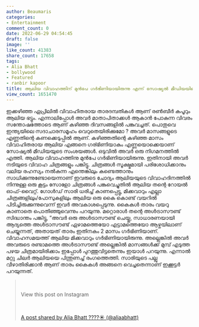 ```yaml
---
author: Beaumaris
categories:
- Entertainment
comment_count: 0
date: 2022-06-29 04:54:45
draft: false
image: ''
like_count: 41383
share_count: 17658
tags:
- Alia Bhatt
- bollywood
- Featured
- ranbir kapoor
title: ആലിയ വിവാഹത്തിന് മുൻപേ ഗർഭിണിയായിരുന്നു എന്ന് സോഷ്യൽ മീഡിയയിലെ സദാചാര ഡോകട്ർമാർ
view_count: 1651470
---
```


ഇക്കഴിഞ്ഞ ഏപ്രിലിൽ വിവാഹിതരായ താരദമ്പതികൾ ആണ് രൺബീർ കപൂറും ആലിയ ഭട്ടും. എന്നാലിപ്പോൾ അവർ മാതാപിതാക്കൾ ആകാൻ പോകുന്ന വിവരം സന്തോഷത്തോടെ ആണ് കഴിഞ്ഞ ദിവസങ്ങളിൽ പങ്കുവച്ചത്. പൊതുവെ ഇന്ത്യയിലെ സദാചാരസമൂഹം വെറുതെയിരിക്കുമോ ? അവർ മാസങ്ങളുടെ എണ്ണതിന്റെ കണക്കെടുപ്പിൽ ആണ്. കഴിഞ്ഞതിന്റെ കഴിഞ്ഞ മാസം വിവാഹിതരായ ആലിയ എങ്ങനെ ഗര്ഭിണിയാകും എണ്ണയൊക്കെയാണ് സോഷ്യൽ മീഡിയയുടെ സംശയങ്ങൾ. ഒടുവിൽ അവർ ഒരു നിഗമനത്തിൽ എത്തി. ആലിയ വിവാഹത്തിനു മുൻപേ ഗർഭിണിയായിരുന്നു. ഇതിനായി അവര്‍ നടിയുടെ വിവാഹ ചിത്രങ്ങളും പങ്കിട്ടു. ചിത്രങ്ങള്‍ സൂക്ഷ്മമായി പരിശോധിക്കാനും വലിയ രഹസ്യം നല്‍കുന്ന എന്തെങ്കിലും കണ്ടെത്താനും സാധിക്കുന്നുണ്ടോയെന്നാണ് ഇവരുടെ ചോദ്യം ആലിയയുടെ വിവാഹദിനത്തില്‍ നിന്നുള്ള ഒരു കൂട്ടം സോളോ ചിത്രങ്ങള്‍ പങ്കുവെച്ചുതില്‍ ആലിയ തന്റെ റോയല്‍ ഓഫ്-വൈറ്റ്. ഗോള്‍ഡ് സാരി ധരിച്ച് കാണപ്പെട്ടു, മിക്കവാറും എല്ലാ ചിത്രങ്ങളിലും/പോസുകളിലും ആലിയ ഒരു കൈ കൊണ്ട് വയറില്‍ പിടിച്ചിരുക്കുന്നുവെന്ന് ഇവര്‍ അവകാശപ്പെടുന്നു. കൈകള്‍ താരം വയറു കാണാതെ പൊതിഞ്ഞുവെന്നും പറയുന്നു. മറ്റൊരാള്‍ തന്റെ അള്‍ട്രാസൗണ്ട് സിദ്ധാന്തം പങ്കിട്ടു, ”അവര്‍ ഒരു അള്‍ട്രാസൗണ്ട് ചെയ്തു, സാധാരണയായി ആദ്യത്തെ അള്‍ട്രാസൗണ്ട് ഏഴാമത്തെയോ എട്ടാമത്തെയോ ആഴ്ചയിലാണ് ചെയ്യുന്നത്, അതായത് താരം ഇതിനകം 2 മാസം ഗര്‍ഭിണിയാണ്. വിവാഹസമയത്ത് ആലിയ മിക്കവാറും ഗര്‍ഭിണിയായിരുന്നു. അല്ലെങ്കില്‍ അവര്‍ അവരുടെ രണ്ടാമത്തെ അള്‍ട്രാസൗണ്ട് അല്ലെങ്കില്‍ മാസങ്ങള്‍ക്ക് മുമ്പ് എടുത്ത പഴയ ചിത്രമായിരിക്കാം ഇപ്പോള്‍ പുറത്തുവിട്ടതെന്നും ഇയാള്‍ പറയുന്നു. എന്നാല്‍ മറ്റു ചിലര്‍ ആലിയയെ പിന്തുണച്ച് രംഗത്തെത്തി. സാരിയുടെ പല്ലു വീഴാതിരിക്കാന്‍ ആണ് താരം കൈകള്‍ അങ്ങനെ വെച്ചതെന്നാണ് ഇക്കൂട്ടര്‍ പറയുന്നത്. &nbsp; 

> &nbsp; 
> 
> View this post on Instagram
> 
> &nbsp; 
> 
> [A post shared by Alia Bhatt ????☀️ (@aliaabhatt)](https://www.instagram.com/p/CfS-_HvMhQ8/?utm_source=ig_embed&utm_campaign=loading)